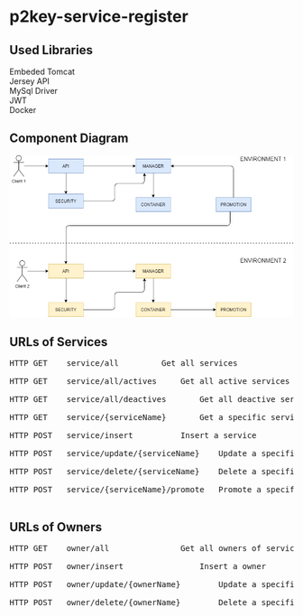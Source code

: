 # p2key-service-register

Used Libraries
--------------
Embeded Tomcat<br>
Jersey API<br>
MySql Driver<br>
JWT<br>
Docker<br>

Component Diagram
-----------------

![alt text](https://github.com/p2key/p2key-service-register/blob/main/resources/img/service_register.png)

URLs of Services
----------------
<pre>
HTTP GET	service/all			Get all services<br>
HTTP GET	service/all/actives		Get all active services		<br>
HTTP GET	service/all/deactives		Get all deactive services	<br>
HTTP GET	service/{serviceName}		Get a specific service		<br>
HTTP POST	service/insert			Insert a service		Required JWT token<br>
HTTP POST	service/update/{serviceName}	Update a specific service	Required JWT token<br>
HTTP POST	service/delete/{serviceName}	Delete a specific service	Required JWT token<br>
HTTP POST	service/{serviceName}/promote	Promote a specific service	<br>
</pre>

URLs of Owners
--------------
<pre>
HTTP GET	owner/all				Get all owners of services<br>
HTTP POST	owner/insert				Insert a owner<br>
HTTP POST	owner/update/{ownerName}		Update a specific owner<br>
HTTP POST	owner/delete/{ownerName}		Delete a specific owner<br>
</pre>